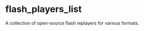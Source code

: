 flash_players_list
==================

A collection of open-source flash replayers for various formats.
